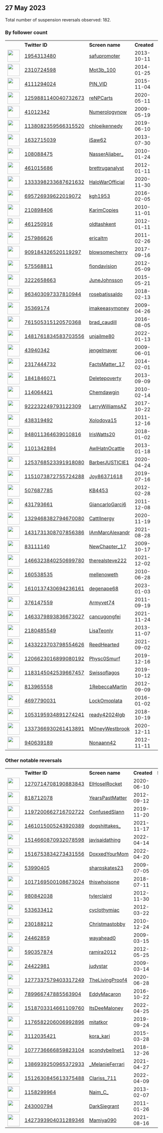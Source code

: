 
## 27 May 2023
Total number of suspension reversals observed: 182.

### By follower count
<table><tr><th></th><th align="left">Twitter ID</th><th align="left">Screen name</th>
<th align="left">Created</th><th align="left">Status</th><th align="left">Suspended</th><th align="left">Followers</th>
<tr><td><a href="https://pbs.twimg.com/profile_images/1643509495304429568/ZIl7vdZ8_normal.jpg"><img src="https://pbs.twimg.com/profile_images/1643509495304429568/ZIl7vdZ8_normal.jpg" width="40px" height="40px" align="center"/></a></td><td><a href="https://twitter.com/intent/user?user_id=1954313480">1954313480</a></td><td><a href="https://twitter.com/safupromoter">safupromoter</a></td><td>2013-10-11</td><td align="center"></td><td>2022-11-08</td><td>662094</td></tr>
<tr><td><a href="https://pbs.twimg.com/profile_images/1576062411106406401/DujgIS2i_normal.jpg"><img src="https://pbs.twimg.com/profile_images/1576062411106406401/DujgIS2i_normal.jpg" width="40px" height="40px" align="center"/></a></td><td><a href="https://twitter.com/intent/user?user_id=2310724598">2310724598</a></td><td><a href="https://twitter.com/Mot3b_100">Mot3b_100</a></td><td>2014-01-25</td><td align="center"></td><td>2022-10-08</td><td>126812</td></tr>
<tr><td><a href="https://pbs.twimg.com/profile_images/662164231362633728/-9v3ZZly_normal.jpg"><img src="https://pbs.twimg.com/profile_images/662164231362633728/-9v3ZZly_normal.jpg" width="40px" height="40px" align="center"/></a></td><td><a href="https://twitter.com/intent/user?user_id=4111294024">4111294024</a></td><td><a href="https://twitter.com/PIN_VID">PIN_VID</a></td><td>2015-11-04</td><td align="center"></td><td></td><td>64040</td></tr>
<tr><td><a href="https://pbs.twimg.com/profile_images/1587141379964157952/qO7M4yUj_normal.jpg"><img src="https://pbs.twimg.com/profile_images/1587141379964157952/qO7M4yUj_normal.jpg" width="40px" height="40px" align="center"/></a></td><td><a href="https://twitter.com/intent/user?user_id=1259881140040732673">1259881140040732673</a></td><td><a href="https://twitter.com/reNPCarts">reNPCarts</a></td><td>2020-05-11</td><td align="center"></td><td>2023-05-05</td><td>39761</td></tr>
<tr><td><a href="https://pbs.twimg.com/profile_images/1078462861696028672/K2L7YuAi_normal.jpg"><img src="https://pbs.twimg.com/profile_images/1078462861696028672/K2L7YuAi_normal.jpg" width="40px" height="40px" align="center"/></a></td><td><a href="https://twitter.com/intent/user?user_id=41012342">41012342</a></td><td><a href="https://twitter.com/Numerologynow">Numerologynow</a></td><td>2009-05-19</td><td align="center"></td><td></td><td>22998</td></tr>
<tr><td><a href="https://pbs.twimg.com/profile_images/1531851642387189760/JC4oh6xu_normal.jpg"><img src="https://pbs.twimg.com/profile_images/1531851642387189760/JC4oh6xu_normal.jpg" width="40px" height="40px" align="center"/></a></td><td><a href="https://twitter.com/intent/user?user_id=1138082359566315520">1138082359566315520</a></td><td><a href="https://twitter.com/chloeikennedy">chloeikennedy</a></td><td>2019-06-10</td><td align="center"></td><td>2023-05-20</td><td>17844</td></tr>
<tr><td><a href="https://pbs.twimg.com/profile_images/1382520230962941953/G9iiDdaU_normal.jpg"><img src="https://pbs.twimg.com/profile_images/1382520230962941953/G9iiDdaU_normal.jpg" width="40px" height="40px" align="center"/></a></td><td><a href="https://twitter.com/intent/user?user_id=1632715039">1632715039</a></td><td><a href="https://twitter.com/iSaw62">iSaw62</a></td><td>2013-07-30</td><td align="center"></td><td></td><td>16920</td></tr>
<tr><td><a href="https://pbs.twimg.com/profile_images/1651327249163927553/qczuYGQh_normal.jpg"><img src="https://pbs.twimg.com/profile_images/1651327249163927553/qczuYGQh_normal.jpg" width="40px" height="40px" align="center"/></a></td><td><a href="https://twitter.com/intent/user?user_id=108088475">108088475</a></td><td><a href="https://twitter.com/NasserAljaber_">NasserAljaber_</a></td><td>2010-01-24</td><td align="center"></td><td>2023-05-25</td><td>13953</td></tr>
<tr><td><a href="https://pbs.twimg.com/profile_images/1348666445572534273/D5VjJjbt_normal.jpg"><img src="https://pbs.twimg.com/profile_images/1348666445572534273/D5VjJjbt_normal.jpg" width="40px" height="40px" align="center"/></a></td><td><a href="https://twitter.com/intent/user?user_id=461015686">461015686</a></td><td><a href="https://twitter.com/brettruganalyst">brettruganalyst</a></td><td>2012-01-11</td><td align="center"></td><td>2023-03-21</td><td>13551</td></tr>
<tr><td><a href="https://pbs.twimg.com/profile_images/1347522341488656386/48z5gB1r_normal.jpg"><img src="https://pbs.twimg.com/profile_images/1347522341488656386/48z5gB1r_normal.jpg" width="40px" height="40px" align="center"/></a></td><td><a href="https://twitter.com/intent/user?user_id=1333398233687621632">1333398233687621632</a></td><td><a href="https://twitter.com/HaloWarOfficial">HaloWarOfficial</a></td><td>2020-11-30</td><td align="center"></td><td></td><td>11848</td></tr>
<tr><td><a href="https://pbs.twimg.com/profile_images/1189253581385490433/POcLb3W8_normal.jpg"><img src="https://pbs.twimg.com/profile_images/1189253581385490433/POcLb3W8_normal.jpg" width="40px" height="40px" align="center"/></a></td><td><a href="https://twitter.com/intent/user?user_id=695726939622019072">695726939622019072</a></td><td><a href="https://twitter.com/kgh1953">kgh1953</a></td><td>2016-02-05</td><td align="center"></td><td></td><td>11093</td></tr>
<tr><td><a href="https://pbs.twimg.com/profile_images/1657033665296179203/oPlrp2Om_normal.jpg"><img src="https://pbs.twimg.com/profile_images/1657033665296179203/oPlrp2Om_normal.jpg" width="40px" height="40px" align="center"/></a></td><td><a href="https://twitter.com/intent/user?user_id=210898406">210898406</a></td><td><a href="https://twitter.com/KarimCopies">KarimCopies</a></td><td>2010-11-01</td><td align="center"></td><td>2023-05-20</td><td>6797</td></tr>
<tr><td><a href="https://pbs.twimg.com/profile_images/530654373060149248/5B8cOmhY_normal.jpeg"><img src="https://pbs.twimg.com/profile_images/530654373060149248/5B8cOmhY_normal.jpeg" width="40px" height="40px" align="center"/></a></td><td><a href="https://twitter.com/intent/user?user_id=461250916">461250916</a></td><td><a href="https://twitter.com/oldtashkent">oldtashkent</a></td><td>2012-01-11</td><td align="center"></td><td>2022-12-14</td><td>6228</td></tr>
<tr><td><a href="https://pbs.twimg.com/profile_images/1393977272957345792/tloWSgXC_normal.jpg"><img src="https://pbs.twimg.com/profile_images/1393977272957345792/tloWSgXC_normal.jpg" width="40px" height="40px" align="center"/></a></td><td><a href="https://twitter.com/intent/user?user_id=257986626">257986626</a></td><td><a href="https://twitter.com/ericaltm">ericaltm</a></td><td>2011-02-26</td><td align="center"></td><td>2022-11-08</td><td>4874</td></tr>
<tr><td><a href="https://pbs.twimg.com/profile_images/1647175280220426240/_MrVUnuQ_normal.jpg"><img src="https://pbs.twimg.com/profile_images/1647175280220426240/_MrVUnuQ_normal.jpg" width="40px" height="40px" align="center"/></a></td><td><a href="https://twitter.com/intent/user?user_id=909184326520119297">909184326520119297</a></td><td><a href="https://twitter.com/blowsomecherry">blowsomecherry</a></td><td>2017-09-16</td><td align="center"></td><td>2023-05-20</td><td>4091</td></tr>
<tr><td><a href="https://pbs.twimg.com/profile_images/1662521859248644098/EQP-5MKw_normal.jpg"><img src="https://pbs.twimg.com/profile_images/1662521859248644098/EQP-5MKw_normal.jpg" width="40px" height="40px" align="center"/></a></td><td><a href="https://twitter.com/intent/user?user_id=575568811">575568811</a></td><td><a href="https://twitter.com/fiondavision">fiondavision</a></td><td>2012-05-09</td><td align="center"></td><td>2022-02-13</td><td>3716</td></tr>
<tr><td><a href="https://pbs.twimg.com/profile_images/1142557846040698885/oTi6dW09_normal.png"><img src="https://pbs.twimg.com/profile_images/1142557846040698885/oTi6dW09_normal.png" width="40px" height="40px" align="center"/></a></td><td><a href="https://twitter.com/intent/user?user_id=3222658663">3222658663</a></td><td><a href="https://twitter.com/JuneJohnsson">JuneJohnsson</a></td><td>2015-05-21</td><td align="center"></td><td></td><td>3700</td></tr>
<tr><td><a href="https://pbs.twimg.com/profile_images/1658801846331363328/C9iz6Wk7_normal.jpg"><img src="https://pbs.twimg.com/profile_images/1658801846331363328/C9iz6Wk7_normal.jpg" width="40px" height="40px" align="center"/></a></td><td><a href="https://twitter.com/intent/user?user_id=963403097337810944">963403097337810944</a></td><td><a href="https://twitter.com/rosebatissaldo">rosebatissaldo</a></td><td>2018-02-13</td><td align="center"></td><td>2022-11-04</td><td>3638</td></tr>
<tr><td><a href="https://pbs.twimg.com/profile_images/1628475899468484609/brliP48E_normal.jpg"><img src="https://pbs.twimg.com/profile_images/1628475899468484609/brliP48E_normal.jpg" width="40px" height="40px" align="center"/></a></td><td><a href="https://twitter.com/intent/user?user_id=35369174">35369174</a></td><td><a href="https://twitter.com/imakeeasymoney">imakeeasymoney</a></td><td>2009-04-26</td><td align="center"></td><td>2023-05-12</td><td>3400</td></tr>
<tr><td><a href="https://pbs.twimg.com/profile_images/1435311124745003015/J8fpPWS5_normal.jpg"><img src="https://pbs.twimg.com/profile_images/1435311124745003015/J8fpPWS5_normal.jpg" width="40px" height="40px" align="center"/></a></td><td><a href="https://twitter.com/intent/user?user_id=761505315120570368">761505315120570368</a></td><td><a href="https://twitter.com/brad_caudill">brad_caudill</a></td><td>2016-08-05</td><td align="center"></td><td>2022-10-29</td><td>3231</td></tr>
<tr><td><a href="https://pbs.twimg.com/profile_images/1577050789771677715/FkcISt81_normal.jpg"><img src="https://pbs.twimg.com/profile_images/1577050789771677715/FkcISt81_normal.jpg" width="40px" height="40px" align="center"/></a></td><td><a href="https://twitter.com/intent/user?user_id=1481761834583703556">1481761834583703556</a></td><td><a href="https://twitter.com/unjailme80">unjailme80</a></td><td>2022-01-13</td><td align="center"></td><td>2022-11-07</td><td>3027</td></tr>
<tr><td><a href="https://pbs.twimg.com/profile_images/1571500004040122372/bvSwm7Ub_normal.jpg"><img src="https://pbs.twimg.com/profile_images/1571500004040122372/bvSwm7Ub_normal.jpg" width="40px" height="40px" align="center"/></a></td><td><a href="https://twitter.com/intent/user?user_id=43940342">43940342</a></td><td><a href="https://twitter.com/jengelmayer">jengelmayer</a></td><td>2009-06-01</td><td align="center"></td><td>2023-05-20</td><td>2840</td></tr>
<tr><td><a href="https://pbs.twimg.com/profile_images/1662589123205517313/sLI5iKPL_normal.jpg"><img src="https://pbs.twimg.com/profile_images/1662589123205517313/sLI5iKPL_normal.jpg" width="40px" height="40px" align="center"/></a></td><td><a href="https://twitter.com/intent/user?user_id=2317444732">2317444732</a></td><td><a href="https://twitter.com/FactsMatter_17">FactsMatter_17</a></td><td>2014-02-01</td><td align="center"></td><td>2022-10-29</td><td>2769</td></tr>
<tr><td><a href="https://pbs.twimg.com/profile_images/1661890187016691713/_e87VwfL_normal.jpg"><img src="https://pbs.twimg.com/profile_images/1661890187016691713/_e87VwfL_normal.jpg" width="40px" height="40px" align="center"/></a></td><td><a href="https://twitter.com/intent/user?user_id=1841846071">1841846071</a></td><td><a href="https://twitter.com/Deletepoverty">Deletepoverty</a></td><td>2013-09-09</td><td align="center"></td><td>2022-07-18</td><td>2660</td></tr>
<tr><td><a href="https://pbs.twimg.com/profile_images/1530270021800165376/fYHcO9N2_normal.jpg"><img src="https://pbs.twimg.com/profile_images/1530270021800165376/fYHcO9N2_normal.jpg" width="40px" height="40px" align="center"/></a></td><td><a href="https://twitter.com/intent/user?user_id=114064421">114064421</a></td><td><a href="https://twitter.com/Chemdawgin">Chemdawgin</a></td><td>2010-02-14</td><td align="center"></td><td>2023-01-03</td><td>2137</td></tr>
<tr><td><a href="https://pbs.twimg.com/profile_images/1299328936338313216/aOZZCzOk_normal.jpg"><img src="https://pbs.twimg.com/profile_images/1299328936338313216/aOZZCzOk_normal.jpg" width="40px" height="40px" align="center"/></a></td><td><a href="https://twitter.com/intent/user?user_id=922232249793122309">922232249793122309</a></td><td><a href="https://twitter.com/LarryWilliamsAZ">LarryWilliamsAZ</a></td><td>2017-10-22</td><td align="center"></td><td></td><td>1859</td></tr>
<tr><td><a href="https://pbs.twimg.com/profile_images/1243250680078401536/lbgvv1Yy_normal.jpg"><img src="https://pbs.twimg.com/profile_images/1243250680078401536/lbgvv1Yy_normal.jpg" width="40px" height="40px" align="center"/></a></td><td><a href="https://twitter.com/intent/user?user_id=438319492">438319492</a></td><td><a href="https://twitter.com/Xolodova15">Xolodova15</a></td><td>2011-12-16</td><td align="center"></td><td></td><td>1853</td></tr>
<tr><td><a href="https://pbs.twimg.com/profile_images/962880083433226240/I-1FV2NG_normal.jpg"><img src="https://pbs.twimg.com/profile_images/962880083433226240/I-1FV2NG_normal.jpg" width="40px" height="40px" align="center"/></a></td><td><a href="https://twitter.com/intent/user?user_id=948011364639010816">948011364639010816</a></td><td><a href="https://twitter.com/IrisWatts20">IrisWatts20</a></td><td>2018-01-02</td><td align="center"></td><td></td><td>1673</td></tr>
<tr><td><a href="https://pbs.twimg.com/profile_images/3534244090/897898fca6a347542db66681f8bfee9d_normal.jpeg"><img src="https://pbs.twimg.com/profile_images/3534244090/897898fca6a347542db66681f8bfee9d_normal.jpeg" width="40px" height="40px" align="center"/></a></td><td><a href="https://twitter.com/intent/user?user_id=1101342894">1101342894</a></td><td><a href="https://twitter.com/AwlHatnOcattle">AwlHatnOcattle</a></td><td>2013-01-18</td><td align="center"></td><td>2023-05-24</td><td>1635</td></tr>
<tr><td><a href="https://pbs.twimg.com/profile_images/1352003254448779271/CEPWH4S9_normal.jpg"><img src="https://pbs.twimg.com/profile_images/1352003254448779271/CEPWH4S9_normal.jpg" width="40px" height="40px" align="center"/></a></td><td><a href="https://twitter.com/intent/user?user_id=1253768523391918080">1253768523391918080</a></td><td><a href="https://twitter.com/BarberJUSTICIE1">BarberJUSTICIE1</a></td><td>2020-04-24</td><td align="center"></td><td>2022-08-05</td><td>1567</td></tr>
<tr><td><a href="https://pbs.twimg.com/profile_images/1172956562144595969/an6I2SQG_normal.jpg"><img src="https://pbs.twimg.com/profile_images/1172956562144595969/an6I2SQG_normal.jpg" width="40px" height="40px" align="center"/></a></td><td><a href="https://twitter.com/intent/user?user_id=1151073872755724288">1151073872755724288</a></td><td><a href="https://twitter.com/Joy86371618">Joy86371618</a></td><td>2019-07-16</td><td align="center"></td><td></td><td>1478</td></tr>
<tr><td><a href="https://pbs.twimg.com/profile_images/1295496689269104640/qioYatgq_normal.jpg"><img src="https://pbs.twimg.com/profile_images/1295496689269104640/qioYatgq_normal.jpg" width="40px" height="40px" align="center"/></a></td><td><a href="https://twitter.com/intent/user?user_id=507687785">507687785</a></td><td><a href="https://twitter.com/KB4453">KB4453</a></td><td>2012-02-28</td><td align="center"></td><td></td><td>1470</td></tr>
<tr><td><a href="https://pbs.twimg.com/profile_images/524556035856400384/jcH0airN_normal.jpeg"><img src="https://pbs.twimg.com/profile_images/524556035856400384/jcH0airN_normal.jpeg" width="40px" height="40px" align="center"/></a></td><td><a href="https://twitter.com/intent/user?user_id=431793661">431793661</a></td><td><a href="https://twitter.com/GiancarloGarci6">GiancarloGarci6</a></td><td>2011-12-08</td><td align="center"></td><td>2022-10-20</td><td>1453</td></tr>
<tr><td><a href="https://pbs.twimg.com/profile_images/1329468529859497992/tNxyI02q_normal.jpg"><img src="https://pbs.twimg.com/profile_images/1329468529859497992/tNxyI02q_normal.jpg" width="40px" height="40px" align="center"/></a></td><td><a href="https://twitter.com/intent/user?user_id=1329468382794670080">1329468382794670080</a></td><td><a href="https://twitter.com/CattIInergy">CattIInergy</a></td><td>2020-11-19</td><td align="center"></td><td>2022-02-13</td><td>1431</td></tr>
<tr><td><a href="https://pbs.twimg.com/profile_images/1436887252802711553/Yuw3t4Dy_normal.jpg"><img src="https://pbs.twimg.com/profile_images/1436887252802711553/Yuw3t4Dy_normal.jpg" width="40px" height="40px" align="center"/></a></td><td><a href="https://twitter.com/intent/user?user_id=1431731308707856386">1431731308707856386</a></td><td><a href="https://twitter.com/IAmMarcAlexandr">IAmMarcAlexandr</a></td><td>2021-08-28</td><td align="center"></td><td></td><td>1393</td></tr>
<tr><td><a href="https://pbs.twimg.com/profile_images/1664520455389339649/ztB1_1zR_normal.jpg"><img src="https://pbs.twimg.com/profile_images/1664520455389339649/ztB1_1zR_normal.jpg" width="40px" height="40px" align="center"/></a></td><td><a href="https://twitter.com/intent/user?user_id=83111140">83111140</a></td><td><a href="https://twitter.com/NewChapter_17">NewChapter_17</a></td><td>2009-10-17</td><td align="center"></td><td></td><td>1263</td></tr>
<tr><td><a href="https://pbs.twimg.com/profile_images/1662923394185306113/PjQMUdmg_normal.jpg"><img src="https://pbs.twimg.com/profile_images/1662923394185306113/PjQMUdmg_normal.jpg" width="40px" height="40px" align="center"/></a></td><td><a href="https://twitter.com/intent/user?user_id=1466323840250699780">1466323840250699780</a></td><td><a href="https://twitter.com/therealsteve222">therealsteve222</a></td><td>2021-12-02</td><td align="center"></td><td>2023-04-24</td><td>1241</td></tr>
<tr><td><a href="https://pbs.twimg.com/profile_images/1139626290/051020101319TwitterIcon_normal.jpg"><img src="https://pbs.twimg.com/profile_images/1139626290/051020101319TwitterIcon_normal.jpg" width="40px" height="40px" align="center"/></a></td><td><a href="https://twitter.com/intent/user?user_id=160538535">160538535</a></td><td><a href="https://twitter.com/mellenoweth">mellenoweth</a></td><td>2010-06-28</td><td align="center"></td><td>2022-12-12</td><td>1230</td></tr>
<tr><td><a href="https://pbs.twimg.com/profile_images/1648664641491402756/nMOTAk9A_normal.jpg"><img src="https://pbs.twimg.com/profile_images/1648664641491402756/nMOTAk9A_normal.jpg" width="40px" height="40px" align="center"/></a></td><td><a href="https://twitter.com/intent/user?user_id=1610137430694236161">1610137430694236161</a></td><td><a href="https://twitter.com/degenape68">degenape68</a></td><td>2023-01-03</td><td align="center"></td><td>2023-04-23</td><td>1229</td></tr>
<tr><td><a href="https://pbs.twimg.com/profile_images/1587113909693124608/MYjDpHV5_normal.jpg"><img src="https://pbs.twimg.com/profile_images/1587113909693124608/MYjDpHV5_normal.jpg" width="40px" height="40px" align="center"/></a></td><td><a href="https://twitter.com/intent/user?user_id=376147559">376147559</a></td><td><a href="https://twitter.com/Armyvet74">Armyvet74</a></td><td>2011-09-19</td><td align="center"></td><td>2022-11-30</td><td>1151</td></tr>
<tr><td><a href="https://pbs.twimg.com/profile_images/1497975057645064193/7mAN95BR_normal.jpg"><img src="https://pbs.twimg.com/profile_images/1497975057645064193/7mAN95BR_normal.jpg" width="40px" height="40px" align="center"/></a></td><td><a href="https://twitter.com/intent/user?user_id=1463379893836673027">1463379893836673027</a></td><td><a href="https://twitter.com/cancugongfei">cancugongfei</a></td><td>2021-11-24</td><td align="center"></td><td>2023-05-20</td><td>1119</td></tr>
<tr><td><a href="https://pbs.twimg.com/profile_images/1344327820244299779/hp1ScykP_normal.jpg"><img src="https://pbs.twimg.com/profile_images/1344327820244299779/hp1ScykP_normal.jpg" width="40px" height="40px" align="center"/></a></td><td><a href="https://twitter.com/intent/user?user_id=2180485549">2180485549</a></td><td><a href="https://twitter.com/LisaTeonly">LisaTeonly</a></td><td>2013-11-07</td><td align="center"></td><td></td><td>1102</td></tr>
<tr><td><a href="https://pbs.twimg.com/profile_images/1663009815847923713/dggXqNNc_normal.jpg"><img src="https://pbs.twimg.com/profile_images/1663009815847923713/dggXqNNc_normal.jpg" width="40px" height="40px" align="center"/></a></td><td><a href="https://twitter.com/intent/user?user_id=1433223703798554626">1433223703798554626</a></td><td><a href="https://twitter.com/ReedHearted">ReedHearted</a></td><td>2021-09-02</td><td align="center"></td><td>2022-10-14</td><td>1054</td></tr>
<tr><td><a href="https://pbs.twimg.com/profile_images/1316427194017574913/Y9fe22r0_normal.jpg"><img src="https://pbs.twimg.com/profile_images/1316427194017574913/Y9fe22r0_normal.jpg" width="40px" height="40px" align="center"/></a></td><td><a href="https://twitter.com/intent/user?user_id=1206623016899080192">1206623016899080192</a></td><td><a href="https://twitter.com/Physc0Smurf">Physc0Smurf</a></td><td>2019-12-16</td><td align="center"></td><td></td><td>1024</td></tr>
<tr><td><a href="https://pbs.twimg.com/profile_images/1543723669171699712/i5cxIonI_normal.jpg"><img src="https://pbs.twimg.com/profile_images/1543723669171699712/i5cxIonI_normal.jpg" width="40px" height="40px" align="center"/></a></td><td><a href="https://twitter.com/intent/user?user_id=1183145042539667457">1183145042539667457</a></td><td><a href="https://twitter.com/Swissoflagos">Swissoflagos</a></td><td>2019-10-12</td><td align="center"></td><td>2022-07-09</td><td>973</td></tr>
<tr><td><a href="https://pbs.twimg.com/profile_images/522935942126915584/OSso8BxM_normal.jpeg"><img src="https://pbs.twimg.com/profile_images/522935942126915584/OSso8BxM_normal.jpeg" width="40px" height="40px" align="center"/></a></td><td><a href="https://twitter.com/intent/user?user_id=813965558">813965558</a></td><td><a href="https://twitter.com/1RebeccaMartin">1RebeccaMartin</a></td><td>2012-09-09</td><td align="center">🔒</td><td>2023-04-06</td><td>952</td></tr>
<tr><td><a href="https://pbs.twimg.com/profile_images/1338632225307312131/q8C1rly3_normal.jpg"><img src="https://pbs.twimg.com/profile_images/1338632225307312131/q8C1rly3_normal.jpg" width="40px" height="40px" align="center"/></a></td><td><a href="https://twitter.com/intent/user?user_id=4697790031">4697790031</a></td><td><a href="https://twitter.com/LockOmoplata">LockOmoplata</a></td><td>2016-01-02</td><td align="center"></td><td></td><td>922</td></tr>
<tr><td><a href="https://pbs.twimg.com/profile_images/1662376822468939778/lQbYHMR0_normal.jpg"><img src="https://pbs.twimg.com/profile_images/1662376822468939778/lQbYHMR0_normal.jpg" width="40px" height="40px" align="center"/></a></td><td><a href="https://twitter.com/intent/user?user_id=1053195934891274241">1053195934891274241</a></td><td><a href="https://twitter.com/ready42024lgb">ready42024lgb</a></td><td>2018-10-19</td><td align="center"></td><td></td><td>894</td></tr>
<tr><td><a href="https://pbs.twimg.com/profile_images/1497538630721617925/tk51p7E5_normal.jpg"><img src="https://pbs.twimg.com/profile_images/1497538630721617925/tk51p7E5_normal.jpg" width="40px" height="40px" align="center"/></a></td><td><a href="https://twitter.com/intent/user?user_id=1337366930261413891">1337366930261413891</a></td><td><a href="https://twitter.com/M0neyWestbrook">M0neyWestbrook</a></td><td>2020-12-11</td><td align="center"></td><td>2023-05-17</td><td>864</td></tr>
<tr><td><a href="https://pbs.twimg.com/profile_images/1130496701100244992/ICWmQaj5_normal.jpg"><img src="https://pbs.twimg.com/profile_images/1130496701100244992/ICWmQaj5_normal.jpg" width="40px" height="40px" align="center"/></a></td><td><a href="https://twitter.com/intent/user?user_id=940639189">940639189</a></td><td><a href="https://twitter.com/Nonaann42">Nonaann42</a></td><td>2012-11-11</td><td align="center"></td><td>2023-05-21</td><td>752</td></tr>
</table>

### Other notable reversals
<table><tr><th></th><th align="left">Twitter ID</th><th align="left">Screen name</th>
<th align="left">Created</th><th align="left">Status</th><th align="left">Suspended</th><th align="left">Followers</th>
<tr><td><a href="https://pbs.twimg.com/profile_images/1593512390729297922/Cd7US9X0_normal.jpg"><img src="https://pbs.twimg.com/profile_images/1593512390729297922/Cd7US9X0_normal.jpg" width="40px" height="40px" align="center"/></a></td><td><a href="https://twitter.com/intent/user?user_id=1270714708190883843">1270714708190883843</a></td><td><a href="https://twitter.com/ElHoselRocket">ElHoselRocket</a></td><td>2020-06-10</td><td align="center">🔒🚫</td><td>2023-05-24</td><td>8</td></tr>
<tr><td><a href="https://pbs.twimg.com/profile_images/1314021077920739334/wcwTX1Li_normal.jpg"><img src="https://pbs.twimg.com/profile_images/1314021077920739334/wcwTX1Li_normal.jpg" width="40px" height="40px" align="center"/></a></td><td><a href="https://twitter.com/intent/user?user_id=818712078">818712078</a></td><td><a href="https://twitter.com/YearsPastMatter">YearsPastMatter</a></td><td>2012-09-12</td><td align="center"></td><td>2022-11-06</td><td>642</td></tr>
<tr><td><a href="https://pbs.twimg.com/profile_images/1556766330807898114/G7Mq4RFn_normal.jpg"><img src="https://pbs.twimg.com/profile_images/1556766330807898114/G7Mq4RFn_normal.jpg" width="40px" height="40px" align="center"/></a></td><td><a href="https://twitter.com/intent/user?user_id=1197200662716702722">1197200662716702722</a></td><td><a href="https://twitter.com/ConfusedSlann">ConfusedSlann</a></td><td>2019-11-20</td><td align="center"></td><td>2022-11-07</td><td>146</td></tr>
<tr><td><a href="https://pbs.twimg.com/profile_images/1488964303961006082/m0yyl5A-_normal.jpg"><img src="https://pbs.twimg.com/profile_images/1488964303961006082/m0yyl5A-_normal.jpg" width="40px" height="40px" align="center"/></a></td><td><a href="https://twitter.com/intent/user?user_id=1461015005243920389">1461015005243920389</a></td><td><a href="https://twitter.com/dogshittakes_">dogshittakes_</a></td><td>2021-11-17</td><td align="center"></td><td>2023-05-15</td><td>362</td></tr>
<tr><td><a href="https://pbs.twimg.com/profile_images/1516417441940787202/DEBjLu0I_normal.jpg"><img src="https://pbs.twimg.com/profile_images/1516417441940787202/DEBjLu0I_normal.jpg" width="40px" height="40px" align="center"/></a></td><td><a href="https://twitter.com/intent/user?user_id=1514660870932078598">1514660870932078598</a></td><td><a href="https://twitter.com/javisaidathing">javisaidathing</a></td><td>2022-04-14</td><td align="center"></td><td>2023-05-23</td><td>255</td></tr>
<tr><td><a href="https://pbs.twimg.com/profile_images/1529411967370178560/Gru7YS3v_normal.jpg"><img src="https://pbs.twimg.com/profile_images/1529411967370178560/Gru7YS3v_normal.jpg" width="40px" height="40px" align="center"/></a></td><td><a href="https://twitter.com/intent/user?user_id=1516753834273431556">1516753834273431556</a></td><td><a href="https://twitter.com/DoxxedYourMom">DoxxedYourMom</a></td><td>2022-04-20</td><td align="center"></td><td>2022-06-23</td><td>567</td></tr>
<tr><td><a href="https://pbs.twimg.com/profile_images/1440154452590166018/xGisLcG2_normal.jpg"><img src="https://pbs.twimg.com/profile_images/1440154452590166018/xGisLcG2_normal.jpg" width="40px" height="40px" align="center"/></a></td><td><a href="https://twitter.com/intent/user?user_id=53990405">53990405</a></td><td><a href="https://twitter.com/sharpskates23">sharpskates23</a></td><td>2009-07-05</td><td align="center"></td><td>2022-12-22</td><td>37</td></tr>
<tr><td><a href="https://abs.twimg.com/sticky/default_profile_images/default_profile_normal.png"><img src="https://abs.twimg.com/sticky/default_profile_images/default_profile_normal.png" width="40px" height="40px" align="center"/></a></td><td><a href="https://twitter.com/intent/user?user_id=1017169500108673024">1017169500108673024</a></td><td><a href="https://twitter.com/thiswhoisone">thiswhoisone</a></td><td>2018-07-11</td><td align="center"></td><td>2023-04-26</td><td>4</td></tr>
<tr><td><a href="https://pbs.twimg.com/profile_images/900535903491436545/0Fm6Bl3R_normal.jpg"><img src="https://pbs.twimg.com/profile_images/900535903491436545/0Fm6Bl3R_normal.jpg" width="40px" height="40px" align="center"/></a></td><td><a href="https://twitter.com/intent/user?user_id=980842038">980842038</a></td><td><a href="https://twitter.com/tylerclaird">tylerclaird</a></td><td>2012-11-30</td><td align="center"></td><td>2023-05-22</td><td>193</td></tr>
<tr><td><a href="https://pbs.twimg.com/profile_images/1587670169681530882/jHeTrqbU_normal.jpg"><img src="https://pbs.twimg.com/profile_images/1587670169681530882/jHeTrqbU_normal.jpg" width="40px" height="40px" align="center"/></a></td><td><a href="https://twitter.com/intent/user?user_id=533633412">533633412</a></td><td><a href="https://twitter.com/cycIothymiac">cycIothymiac</a></td><td>2012-03-22</td><td align="center"></td><td>2022-11-03</td><td>164</td></tr>
<tr><td><a href="https://pbs.twimg.com/profile_images/1505160486282792964/nXNpnfTm_normal.jpg"><img src="https://pbs.twimg.com/profile_images/1505160486282792964/nXNpnfTm_normal.jpg" width="40px" height="40px" align="center"/></a></td><td><a href="https://twitter.com/intent/user?user_id=230188212">230188212</a></td><td><a href="https://twitter.com/Christmastobby">Christmastobby</a></td><td>2010-12-24</td><td align="center"></td><td>2023-02-19</td><td>271</td></tr>
<tr><td><a href="https://pbs.twimg.com/profile_images/1563350657259618304/LJVTjF3H_normal.jpg"><img src="https://pbs.twimg.com/profile_images/1563350657259618304/LJVTjF3H_normal.jpg" width="40px" height="40px" align="center"/></a></td><td><a href="https://twitter.com/intent/user?user_id=24462859">24462859</a></td><td><a href="https://twitter.com/wayahead0">wayahead0</a></td><td>2009-03-15</td><td align="center"></td><td>2023-04-11</td><td>4</td></tr>
<tr><td><a href="https://pbs.twimg.com/profile_images/970049753542221824/JDUCr2ig_normal.jpg"><img src="https://pbs.twimg.com/profile_images/970049753542221824/JDUCr2ig_normal.jpg" width="40px" height="40px" align="center"/></a></td><td><a href="https://twitter.com/intent/user?user_id=590357874">590357874</a></td><td><a href="https://twitter.com/ramira2012">ramira2012</a></td><td>2012-05-25</td><td align="center">🔒</td><td>2023-03-12</td><td>141</td></tr>
<tr><td><a href="https://pbs.twimg.com/profile_images/807796663947591680/ox_9rGTm_normal.jpg"><img src="https://pbs.twimg.com/profile_images/807796663947591680/ox_9rGTm_normal.jpg" width="40px" height="40px" align="center"/></a></td><td><a href="https://twitter.com/intent/user?user_id=24422981">24422981</a></td><td><a href="https://twitter.com/judystar">judystar</a></td><td>2009-03-14</td><td align="center"></td><td>2023-01-27</td><td>375</td></tr>
<tr><td><a href="https://abs.twimg.com/sticky/default_profile_images/default_profile_normal.png"><img src="https://abs.twimg.com/sticky/default_profile_images/default_profile_normal.png" width="40px" height="40px" align="center"/></a></td><td><a href="https://twitter.com/intent/user?user_id=1277337579403317249">1277337579403317249</a></td><td><a href="https://twitter.com/TheLivingProof4">TheLivingProof4</a></td><td>2020-06-28</td><td align="center">🔒</td><td>2022-12-13</td><td>2</td></tr>
<tr><td><a href="https://pbs.twimg.com/profile_images/1541441749436010496/W6I7K3hR_normal.jpg"><img src="https://pbs.twimg.com/profile_images/1541441749436010496/W6I7K3hR_normal.jpg" width="40px" height="40px" align="center"/></a></td><td><a href="https://twitter.com/intent/user?user_id=789966747885563904">789966747885563904</a></td><td><a href="https://twitter.com/EddyMacaron">EddyMacaron</a></td><td>2016-10-22</td><td align="center"></td><td>2022-11-21</td><td>24</td></tr>
<tr><td><a href="https://pbs.twimg.com/profile_images/1518704406866264066/EKbdaI1__normal.jpg"><img src="https://pbs.twimg.com/profile_images/1518704406866264066/EKbdaI1__normal.jpg" width="40px" height="40px" align="center"/></a></td><td><a href="https://twitter.com/intent/user?user_id=1518703314661109760">1518703314661109760</a></td><td><a href="https://twitter.com/ItsDeeMaloney">ItsDeeMaloney</a></td><td>2022-04-25</td><td align="center"></td><td>2023-01-27</td><td>37</td></tr>
<tr><td><a href="https://pbs.twimg.com/profile_images/1577419375896055808/EiqXy9UM_normal.jpg"><img src="https://pbs.twimg.com/profile_images/1577419375896055808/EiqXy9UM_normal.jpg" width="40px" height="40px" align="center"/></a></td><td><a href="https://twitter.com/intent/user?user_id=1176582206006992896">1176582206006992896</a></td><td><a href="https://twitter.com/mitatkor">mitatkor</a></td><td>2019-09-24</td><td align="center"></td><td>2023-05-20</td><td>288</td></tr>
<tr><td><a href="https://pbs.twimg.com/profile_images/1360009415013748738/p4Ax0Y3Y_normal.jpg"><img src="https://pbs.twimg.com/profile_images/1360009415013748738/p4Ax0Y3Y_normal.jpg" width="40px" height="40px" align="center"/></a></td><td><a href="https://twitter.com/intent/user?user_id=3112035421">3112035421</a></td><td><a href="https://twitter.com/kora_kari">kora_kari</a></td><td>2015-03-28</td><td align="center"></td><td>2023-04-06</td><td>85</td></tr>
<tr><td><a href="https://pbs.twimg.com/profile_images/1437764767041658885/17XTyjYg_normal.jpg"><img src="https://pbs.twimg.com/profile_images/1437764767041658885/17XTyjYg_normal.jpg" width="40px" height="40px" align="center"/></a></td><td><a href="https://twitter.com/intent/user?user_id=1077736666859823104">1077736666859823104</a></td><td><a href="https://twitter.com/scondybellnet1">scondybellnet1</a></td><td>2018-12-26</td><td align="center"></td><td>2023-01-16</td><td>82</td></tr>
<tr><td><a href="https://pbs.twimg.com/profile_images/1386940214019510272/Y3_7GaoZ_normal.jpg"><img src="https://pbs.twimg.com/profile_images/1386940214019510272/Y3_7GaoZ_normal.jpg" width="40px" height="40px" align="center"/></a></td><td><a href="https://twitter.com/intent/user?user_id=1386939250965372933">1386939250965372933</a></td><td><a href="https://twitter.com/_MelanieFerrari">_MelanieFerrari</a></td><td>2021-04-27</td><td align="center"></td><td>2022-12-27</td><td>4</td></tr>
<tr><td><a href="https://pbs.twimg.com/profile_images/1525170316422414336/n7Av6eOn_normal.jpg"><img src="https://pbs.twimg.com/profile_images/1525170316422414336/n7Av6eOn_normal.jpg" width="40px" height="40px" align="center"/></a></td><td><a href="https://twitter.com/intent/user?user_id=1512630845613375488">1512630845613375488</a></td><td><a href="https://twitter.com/Clariss_711">Clariss_711</a></td><td>2022-04-09</td><td align="center"></td><td>2022-10-20</td><td>115</td></tr>
<tr><td><a href="https://pbs.twimg.com/profile_images/3284122472/40d5ed6073f7bb7822f8dcc3163b9a42_normal.jpeg"><img src="https://pbs.twimg.com/profile_images/3284122472/40d5ed6073f7bb7822f8dcc3163b9a42_normal.jpeg" width="40px" height="40px" align="center"/></a></td><td><a href="https://twitter.com/intent/user?user_id=1158299964">1158299964</a></td><td><a href="https://twitter.com/Naim_C_">Naim_C_</a></td><td>2013-02-07</td><td align="center">🔒</td><td>2023-03-21</td><td>11</td></tr>
<tr><td><a href="https://pbs.twimg.com/profile_images/824788851969368064/IGgEs2xW_normal.jpg"><img src="https://pbs.twimg.com/profile_images/824788851969368064/IGgEs2xW_normal.jpg" width="40px" height="40px" align="center"/></a></td><td><a href="https://twitter.com/intent/user?user_id=243000794">243000794</a></td><td><a href="https://twitter.com/DarkSiegrant">DarkSiegrant</a></td><td>2011-01-26</td><td align="center"></td><td>2022-11-26</td><td>9</td></tr>
<tr><td><a href="https://pbs.twimg.com/profile_images/1427397186854297602/GEJphCcx_normal.jpg"><img src="https://pbs.twimg.com/profile_images/1427397186854297602/GEJphCcx_normal.jpg" width="40px" height="40px" align="center"/></a></td><td><a href="https://twitter.com/intent/user?user_id=1427393904031289346">1427393904031289346</a></td><td><a href="https://twitter.com/Mamiya090">Mamiya090</a></td><td>2021-08-16</td><td align="center"></td><td>2022-11-30</td><td>1</td></tr>
</table>
